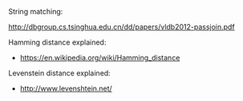 String matching:

http://dbgroup.cs.tsinghua.edu.cn/dd/papers/vldb2012-passjoin.pdf


Hamming distance explained:

* https://en.wikipedia.org/wiki/Hamming_distance

Levenstein distance explained:

* http://www.levenshtein.net/